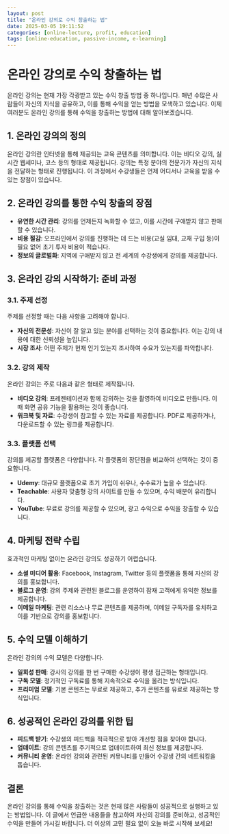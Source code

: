 ```yaml
---
layout: post
title: "온라인 강의로 수익 창출하는 법"
date: 2025-03-05 19:11:52
categories: [online-lecture, profit, education]
tags: [online-education, passive-income, e-learning]
---
```


# 온라인 강의로 수익 창출하는 법

온라인 강의는 현재 가장 각광받고 있는 수익 창출 방법 중 하나입니다. 매년 수많은 사람들이 자신의 지식을 공유하고, 이를 통해 수익을 얻는 방법을 모색하고 있습니다. 이제 여러분도 온라인 강의를 통해 수익을 창출하는 방법에 대해 알아보겠습니다.

## 1. 온라인 강의의 정의

온라인 강의란 인터넷을 통해 제공되는 교육 콘텐츠를 의미합니다. 이는 비디오 강의, 실시간 웹세미나, 코스 등의 형태로 제공됩니다. 강의는 특정 분야의 전문가가 자신의 지식을 전달하는 형태로 진행됩니다. 이 과정에서 수강생들은 언제 어디서나 교육을 받을 수 있는 장점이 있습니다.

## 2. 온라인 강의를 통한 수익 창출의 장점
- **유연한 시간 관리**: 강의를 언제든지 녹화할 수 있고, 이를 시간에 구애받지 않고 판매할 수 있습니다.
- **비용 절감**: 오프라인에서 강의를 진행하는 데 드는 비용(교실 임대, 교재 구입 등)이 필요 없어 초기 투자 비용이 적습니다.
- **정보의 글로벌화**: 지역에 구애받지 않고 전 세계의 수강생에게 강의를 제공합니다.

## 3. 온라인 강의 시작하기: 준비 과정

### 3.1. 주제 선정
주제를 선정할 때는 다음 사항을 고려해야 합니다.
- **자신의 전문성**: 자신이 잘 알고 있는 분야를 선택하는 것이 중요합니다. 이는 강의 내용에 대한 신뢰성을 높입니다.
- **시장 조사**: 어떤 주제가 현재 인기 있는지 조사하여 수요가 있는지를 파악합니다.

### 3.2. 강의 제작
온라인 강의는 주로 다음과 같은 형태로 제작됩니다.
- **비디오 강의**: 프레젠테이션과 함께 강의하는 것을 촬영하여 비디오로 만듭니다. 이 때 화면 공유 기능을 활용하는 것이 좋습니다.
- **워크북 및 자료**: 수강생이 참고할 수 있는 자료를 제공합니다. PDF로 제공하거나, 다운로드할 수 있는 링크를 제공합니다.

### 3.3. 플랫폼 선택
강의를 제공할 플랫폼은 다양합니다. 각 플랫폼의 장단점을 비교하여 선택하는 것이 중요합니다.
- **Udemy**: 대규모 플랫폼으로 초기 가입이 쉬우나, 수수료가 높을 수 있습니다.
- **Teachable**: 사용자 맞춤형 강의 사이트를 만들 수 있으며, 수익 배분이 유리합니다.
- **YouTube**: 무료로 강의를 제공할 수 있으며, 광고 수익으로 수익을 창출할 수 있습니다.

## 4. 마케팅 전략 수립

효과적인 마케팅 없이는 온라인 강의도 성공하기 어렵습니다.
- **소셜 미디어 활용**: Facebook, Instagram, Twitter 등의 플랫폼을 통해 자신의 강의를 홍보합니다.
- **블로그 운영**: 강의 주제와 관련된 블로그를 운영하여 잠재 고객에게 유익한 정보를 제공합니다.
- **이메일 마케팅**: 관련 리소스나 무료 콘텐츠를 제공하며, 이메일 구독자를 유치하고 이를 기반으로 강의를 홍보합니다.

## 5. 수익 모델 이해하기
온라인 강의의 수익 모델은 다양합니다.
- **일회성 판매**: 강사의 강의를 한 번 구매한 수강생이 평생 접근하는 형태입니다.
- **구독 모델**: 정기적인 구독료를 통해 지속적으로 수익을 올리는 방식입니다.
- **프리미엄 모델**: 기본 콘텐츠는 무료로 제공하고, 추가 콘텐츠를 유료로 제공하는 방식입니다.

## 6. 성공적인 온라인 강의를 위한 팁
- **피드백 받기**: 수강생의 피드백을 적극적으로 받아 개선할 점을 찾아야 합니다.
- **업데이트**: 강의 콘텐츠를 주기적으로 업데이트하여 최신 정보를 제공합니다.
- **커뮤니티 운영**: 온라인 강의와 관련된 커뮤니티를 만들어 수강생 간의 네트워킹을 돕습니다.

## 결론
온라인 강의를 통해 수익을 창출하는 것은 현재 많은 사람들이 성공적으로 실행하고 있는 방법입니다. 이 글에서 언급한 내용들을 참고하여 자신의 강의를 준비하고, 성공적인 수익을 만들어 가시길 바랍니다. 더 이상의 고민 필요 없이 오늘 바로 시작해 보세요!
